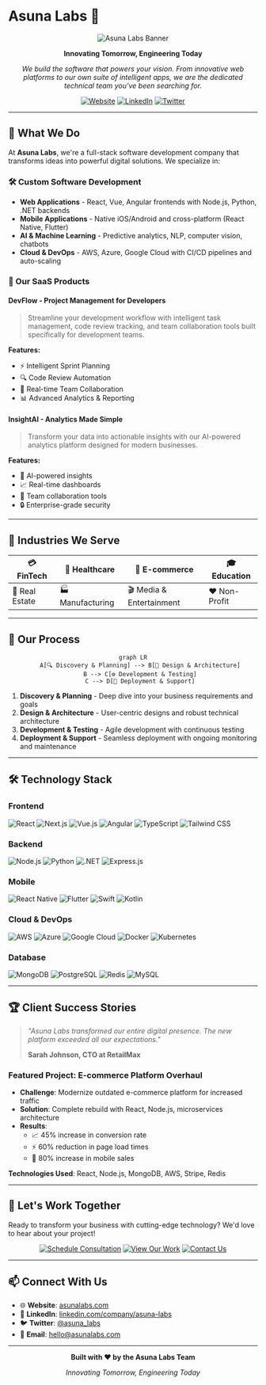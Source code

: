# Asuna Labs 🚀

<div align="center">

![Asuna Labs Banner](https://images.unsplash.com/photo-1518770660439-4636190af475?w=1200&h=400&fit=crop&crop=center)

**Innovating Tomorrow, Engineering Today**

_We build the software that powers your vision. From innovative web platforms to our own suite of intelligent apps, we are the dedicated technical team you've been searching for._

[![Website](https://img.shields.io/badge/Website-asunalabs.com-blue?style=for-the-badge)](https://asunalabs.com)
[![LinkedIn](https://img.shields.io/badge/LinkedIn-Company-0077B5?style=for-the-badge&logo=linkedin)](https://www.linkedin.com/company/asuna-labs)
[![Twitter](https://img.shields.io/badge/Twitter-@asuna__labs-1DA1F2?style=for-the-badge&logo=twitter)](https://twitter.com/asuna_labs)

</div>

---

## 🎯 What We Do

At **Asuna Labs**, we're a full-stack software development company that transforms ideas into powerful digital solutions. We specialize in:

### 🛠️ Custom Software Development

- **Web Applications** - React, Vue, Angular frontends with Node.js, Python, .NET backends
- **Mobile Applications** - Native iOS/Android and cross-platform (React Native, Flutter)
- **AI & Machine Learning** - Predictive analytics, NLP, computer vision, chatbots
- **Cloud & DevOps** - AWS, Azure, Google Cloud with CI/CD pipelines and auto-scaling

### 📱 Our SaaS Products

#### DevFlow - Project Management for Developers

> Streamline your development workflow with intelligent task management, code review tracking, and team collaboration tools built specifically for development teams.

**Features:**

- ⚡ Intelligent Sprint Planning
- 🔍 Code Review Automation
- 👥 Real-time Team Collaboration
- 📊 Advanced Analytics & Reporting

#### InsightAI - Analytics Made Simple

> Transform your data into actionable insights with our AI-powered analytics platform designed for modern businesses.

**Features:**

- 🤖 AI-powered insights
- 📈 Real-time dashboards
- 🤝 Team collaboration tools
- 🔒 Enterprise-grade security

---

## 🏢 Industries We Serve

<div align="center">

| 💳 FinTech     | 🏥 Healthcare    | 🛒 E-commerce            | 🎓 Education  |
| -------------- | ---------------- | ------------------------ | ------------- |
| 🏢 Real Estate | 🏭 Manufacturing | 🎬 Media & Entertainment | ❤️ Non-Profit |

</div>

---

## 🚀 Our Process

<div align="center">

```mermaid
graph LR
    A[🔍 Discovery & Planning] --> B[🎨 Design & Architecture]
    B --> C[⚙️ Development & Testing]
    C --> D[🚀 Deployment & Support]
```

</div>

1. **Discovery & Planning** - Deep dive into your business requirements and goals
2. **Design & Architecture** - User-centric designs and robust technical architecture
3. **Development & Testing** - Agile development with continuous testing
4. **Deployment & Support** - Seamless deployment with ongoing monitoring and maintenance

---

## 🛠️ Technology Stack

### Frontend

![React](https://img.shields.io/badge/React-20232A?style=for-the-badge&logo=react&logoColor=61DAFB)
![Next.js](https://img.shields.io/badge/Next.js-000000?style=for-the-badge&logo=next.js&logoColor=white)
![Vue.js](https://img.shields.io/badge/Vue.js-35495E?style=for-the-badge&logo=vue.js&logoColor=4FC08D)
![Angular](https://img.shields.io/badge/Angular-DD0031?style=for-the-badge&logo=angular&logoColor=white)
![TypeScript](https://img.shields.io/badge/TypeScript-007ACC?style=for-the-badge&logo=typescript&logoColor=white)
![Tailwind CSS](https://img.shields.io/badge/Tailwind_CSS-38B2AC?style=for-the-badge&logo=tailwind-css&logoColor=white)

### Backend

![Node.js](https://img.shields.io/badge/Node.js-43853D?style=for-the-badge&logo=node.js&logoColor=white)
![Python](https://img.shields.io/badge/Python-3776AB?style=for-the-badge&logo=python&logoColor=white)
![.NET](https://img.shields.io/badge/.NET-5C2D91?style=for-the-badge&logo=.net&logoColor=white)
![Express.js](https://img.shields.io/badge/Express.js-404D59?style=for-the-badge)

### Mobile

![React Native](https://img.shields.io/badge/React_Native-20232A?style=for-the-badge&logo=react&logoColor=61DAFB)
![Flutter](https://img.shields.io/badge/Flutter-02569B?style=for-the-badge&logo=flutter&logoColor=white)
![Swift](https://img.shields.io/badge/Swift-FA7343?style=for-the-badge&logo=swift&logoColor=white)
![Kotlin](https://img.shields.io/badge/Kotlin-0095D5?style=for-the-badge&logo=kotlin&logoColor=white)

### Cloud & DevOps

![AWS](https://img.shields.io/badge/AWS-232F3E?style=for-the-badge&logo=amazon-aws&logoColor=white)
![Azure](https://img.shields.io/badge/Azure-0089D0?style=for-the-badge&logo=microsoft-azure&logoColor=white)
![Google Cloud](https://img.shields.io/badge/Google_Cloud-4285F4?style=for-the-badge&logo=google-cloud&logoColor=white)
![Docker](https://img.shields.io/badge/Docker-2496ED?style=for-the-badge&logo=docker&logoColor=white)
![Kubernetes](https://img.shields.io/badge/Kubernetes-326ce5?style=for-the-badge&logo=kubernetes&logoColor=white)

### Database

![MongoDB](https://img.shields.io/badge/MongoDB-4EA94B?style=for-the-badge&logo=mongodb&logoColor=white)
![PostgreSQL](https://img.shields.io/badge/PostgreSQL-316192?style=for-the-badge&logo=postgresql&logoColor=white)
![Redis](https://img.shields.io/badge/Redis-DC382D?style=for-the-badge&logo=redis&logoColor=white)
![MySQL](https://img.shields.io/badge/MySQL-005C84?style=for-the-badge&logo=mysql&logoColor=white)

---

## 🏆 Client Success Stories

> _"Asuna Labs transformed our entire digital presence. The new platform exceeded all our expectations."_
>
> **Sarah Johnson, CTO at RetailMax**

### Featured Project: E-commerce Platform Overhaul

- **Challenge**: Modernize outdated e-commerce platform for increased traffic
- **Solution**: Complete rebuild with React, Node.js, microservices architecture
- **Results**:
  - 📈 45% increase in conversion rate
  - ⚡ 60% reduction in page load times
  - 📱 80% increase in mobile sales

**Technologies Used**: React, Node.js, MongoDB, AWS, Stripe, Redis

---

## 🤝 Let's Work Together

Ready to transform your business with cutting-edge technology? We'd love to hear about your project!

<div align="center">

[![Schedule Consultation](https://img.shields.io/badge/Schedule_Consultation-4285F4?style=for-the-badge&logo=google-calendar&logoColor=white)](https://calendly.com/asuna-labs)
[![View Our Work](https://img.shields.io/badge/View_Our_Work-FF6B6B?style=for-the-badge&logo=portfolio&logoColor=white)](https://asunalabs.com/client-work)
[![Contact Us](https://img.shields.io/badge/Contact_Us-00D4AA?style=for-the-badge&logo=mail&logoColor=white)](https://asunalabs.com/contact)

</div>

---

## 📫 Connect With Us

- 🌐 **Website**: [asunalabs.com](https://asunalabs.com)
- 💼 **LinkedIn**: [linkedin.com/company/asuna-labs](https://www.linkedin.com/company/asuna-labs)
- 🐦 **Twitter**: [@asuna_labs](https://twitter.com/asuna_labs)
- 📧 **Email**: hello@asunalabs.com

---

<div align="center">

**Built with ❤️ by the Asuna Labs Team**

_Innovating Tomorrow, Engineering Today_

</div>
